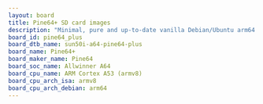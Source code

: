 ```yaml
---
layout: board
title: Pine64+ SD card images
description: "Minimal, pure and up-to-date vanilla Debian/Ubuntu arm64 SD card images for Pine64+ by Pine64, SoC: Allwinner A64, CPU ISA: armv8"
board_id: pine64_plus
board_dtb_name: sun50i-a64-pine64-plus
board_name: Pine64+
board_maker_name: Pine64
board_soc_name: Allwinner A64
board_cpu_name: ARM Cortex A53 (armv8)
board_cpu_arch_isa: armv8
board_cpu_arch_debian: arm64
---
```

